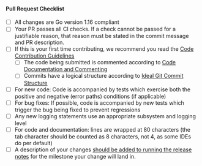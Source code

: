 #### Pull Request Checklist

- [ ] All changes are Go version 1.16 compliant
- [ ] Your PR passes all CI checks. If a check cannot be passed for a justifiable reason, that reason must be stated in the commit message and PR description.
- [ ] If this is your first time contributing, we recommend you read the [Code Contribution Guidelines](https://github.com/brsuite/broln/blob/master/docs/code_contribution_guidelines.md)
   - [ ] The code being submitted is commented according to [Code Documentation and Commenting](https://github.com/brsuite/broln/blob/master/docs/code_contribution_guidelines.md#CodeDocumentation)
   - [ ] Commits have a logical structure according to [Ideal Git Commit Structure](https://github.com/brsuite/broln/blob/master/docs/code_contribution_guidelines.md#IdealGitCommitStructure)
- [ ] For new code: Code is accompanied by tests which exercise both the positive and negative (error paths) conditions (if applicable)
- [ ] For bug fixes: If possible, code is accompanied by new tests which trigger the bug being fixed to prevent regressions
- [ ] Any new logging statements use an appropriate subsystem and logging level
- [ ] For code and documentation: lines are wrapped at 80 characters (the tab character should be counted as 8 characters, not 4, as some IDEs do per default)
- [ ] A description of your changes [should be added to running the release notes](https://github.com/brsuite/broln/tree/master/docs/release-notes) for the milestone your change will land in.
